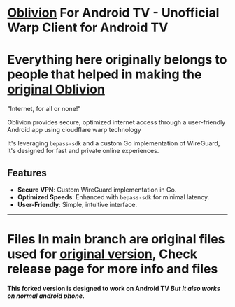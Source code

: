 # [Oblivion](https://github.com/bepass-org/oblivion/) For Android TV - Unofficial Warp Client for Android TV


# Everything here originally belongs to people that helped in making the [original Oblivion](https://github.com/bepass-org/oblivion/)


"Internet, for all or none!"

Oblivion provides secure, optimized internet access through a user-friendly Android app using cloudflare warp technology

It's leveraging `bepass-sdk` and a custom Go implementation of WireGuard, it's designed for fast and private online experiences.

## Features

- **Secure VPN**: Custom WireGuard implementation in Go.
- **Optimized Speeds**: Enhanced with `bepass-sdk` for minimal latency.
- **User-Friendly**: Simple, intuitive interface.

______________________________________________________________________________

# Files In main branch are original files used for [original version](https://github.com/bepass-org/oblivion/), Check release page for more info and files
**This forked version is designed to work on Android TV _But It also works on normal android phone_.**

